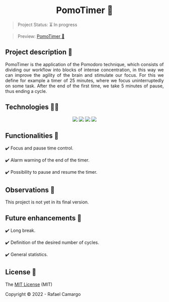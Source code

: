 <h1 align="center">PomoTimer 🍅</h1>

> Project Status: ⏳ In progress

> Preview: [PomoTimer 🍅](https://rafandoo.github.io/pomotimer-lite/)

## Project description 📝

<p align="justify">
PomoTimer is the application of the Pomodoro technique, which consists of dividing our workflow into blocks of intense concentration, in this way we can improve the agility of the brain and stimulate our focus. For this we define for example a timer of 25 minutes, where we focus uninterruptedly on some task. After the end of the first time, we take 5 minutes of pause, thus ending a cycle.
</p>

## Technologies 👨‍💻

<p align="center">
    <img src="https://img.shields.io/badge/HTML5-E34F26?style=for-the-badge&logo=html5&logoColor=white"/>
    <img src="https://img.shields.io/badge/CSS3-1572B6?style=for-the-badge&logo=css3&logoColor=white"/>
    <img src="https://img.shields.io/badge/JavaScript-F7DF1E?style=for-the-badge&logo=javascript&logoColor=black"/>
    <img src="https://img.shields.io/badge/bootstrap-%23563D7C.svg?style=for-the-badge&logo=bootstrap&logoColor=white"/>
</p>

## Functionalities 🔧

✔️ Focus and pause time control.

✔️ Alarm warning of the end of the timer.

✔️ Possibility to pause and resume the timer.

## Observations 👀

This project is not yet in its final version.


## Future enhancements 🚀

✔️ Long break.

✔️ Definition of the desired number of cycles.

✔️ General statistics.

## License 🔑

The [MIT License](https://github.com/rafandoo/pomotimer-lite/blob/4c8b86675c456d43cb37b6ec69d3653febc84a8f/LICENSE.md) (MIT)

Copyright :copyright: 2022 - Rafael Camargo

